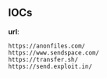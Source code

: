 
## IOCs

__url__:

```text
https://anonfiles.com/
https://www.sendspace.com/
https://transfer.sh/
https://send.exploit.in/
```